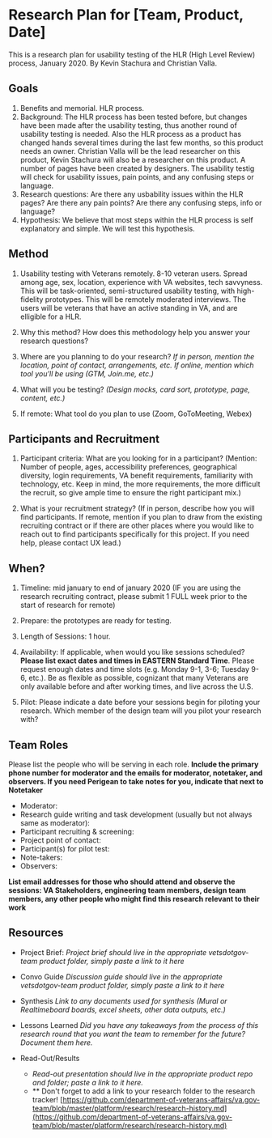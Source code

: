 # Research Plan for [Team, Product, Date]
This is a research plan for usability testing of the HLR (High Level Review) process, January 2020. By Kevin Stachura and Christian Valla.

## Goals
1. Benefits and memorial. HLR process. 
2. Background: The HLR process has been tested before, but changes have been made after the usability testing, thus another round of usability testing is needed. Also the HLR process as a product has changed hands several times during the last few months, so this product needs an owner. Christian Valla will be the lead researcher on this product, Kevin Stachura will also be a researcher on this product.  A number of pages have been created by designers. The usability testig will check for usability issues, pain points, and any confusing steps or language. 
3. Research questions: Are there any usbability issues within the HLR pages? Are there any pain points? Are there any confusing steps, info or language? 
4. Hypothesis: We believe that most steps within the HLR process is self explanatory and simple. We will test this hypothesis. 

## Method
1.	Usability testing with Veterans remotely. 8-10 veteran users. Spread among age, sex, location, experience with VA websites, tech savvyness. 
  This will be task-oriented, semi-structured usability testing, with high-fidelity prototypes.
  This will be remotely moderated interviews.
  The users will be veterans that have an active standing in VA, and are elligible for a HLR. 
  
2.	Why this method? How does this methodology help you answer your research questions? 

3.	Where are you planning to do your research? *If in person, mention the location, point of contact, arrangements, etc. If online, mention which tool you'll be using (GTM, Join.me, etc.)*

4.	What will you be testing? *(Design mocks, card sort, prototype, page, content, etc.)* 

5.  If remote: What tool do you plan to use (Zoom, GoToMeeting, Webex)

## Participants and Recruitment
1.	Participant criteria: What are you looking for in a participant?
(Mention: Number of people, ages, accessibility preferences, geographical diversity, login requirements, VA benefit requirements, familiarity with technology, etc. Keep in mind, the more requirements, the more difficult the recruit, so give ample time to ensure the right participant mix.)

2.	What is your recruitment strategy? 
(If in person, describe how you will find participants. If remote, mention if you plan to draw from the existing recruiting contract or if there are other places where you would like to reach out to find participants specifically for this project. If you need help, please contact UX lead.)

## When? 
1.	Timeline: mid january to end of january 2020
(IF you are using the research recruiting contract, please submit 1 FULL week prior to the start of research for remote)

2.	Prepare: the prototypes are ready for testing.  

3. Length of Sessions: 1 hour.

4.	Availability: If applicable, when would you like sessions scheduled? **Please list exact dates and times in EASTERN Standard Time**. Please request enough dates and time slots (e.g. Monday 9-1, 3-6; Tuesday 9-6, etc.). Be as flexible as possible, cognizant that many Veterans are only available before and after working times, and live across the U.S.

5.	Pilot: Please indicate a date before your sessions begin for piloting your research. Which member of the design team will you pilot your research with? 

## Team Roles
Please list the people who will be serving in each role. **Include the primary phone number for moderator and the emails for moderator, notetaker, and observers. If you need Perigean to take notes for you, indicate that next to Notetaker** 
- Moderator:
- Research guide writing and task development (usually but not always same as moderator):
- Participant recruiting & screening:
- Project point of contact:
- Participant(s) for pilot test:
- Note-takers:
- Observers:

**List email addresses for those who should attend and observe the sessions: VA Stakeholders, engineering team members, design team members, any other people who might find this research relevant to their work**

## Resources
- Project Brief: 
*Project brief should live in the appropriate vetsdotgov-team product folder, simply paste a link to it here*

- Convo Guide
*Discussion guide should live in the appropriate vetsdotgov-team product folder, simply paste a link to it here*

- Synthesis
*Link to any documents used for synthesis (Mural or Realtimeboard boards, excel sheets, other data outputs, etc.)* 

- Lessons Learned
*Did you have any takeaways from the process of this research round that you want the team to remember for the future? Document them here.* 

- Read-Out/Results
  - *Read-out presentation should live in the appropriate product repo and folder; paste a link to it here.* 
  - ** Don't forget to add a link to your research folder to the research tracker! [https://github.com/department-of-veterans-affairs/va.gov-team/blob/master/platform/research/research-history.md](https://github.com/department-of-veterans-affairs/va.gov-team/blob/master/platform/research/research-history.md)
